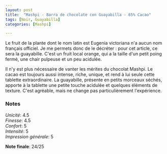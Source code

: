 ```yaml
---
layout: post
title:  "Mashpi - Barra de chocolate con Guayabilla - 65% Cacao"
tags: [Noir, Guayabilla] 
categories: [Mashpi]

---
```


Le fruit de la plante dont le nom latin est Eugenia victoriana n'a aucun nom français officiel. Je me permets donc de le décréter : pour cet article, ce sera la guayabille. C'est un fruit local orange, qui a la taille d'un petit poing fermé, une chair pulpeuse et un peu acidulée.

Il n'y est plus nécessaire de vanter les mérites du chocolat Mashpi. Le cacao est toujours aussi intense, riche, unique, et rend à lui seule cette tablette extraordinaire.
La guayabille, présente en petits morceaux séchés, apporte à la tablette une petite touche acidulée et quelques éléments de texture. C'est agréable, mais ne change pas particulièrement l'expérience.



### Notes

_Unicité_: 4.5  
_Finesse_: 4.5  
_Confort_: 5  
_Intensité_: 5  
_Impression générale_: 5

**Note finale**: 24/25
